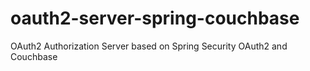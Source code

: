 oauth2-server-spring-couchbase
==============================

OAuth2 Authorization Server based on Spring Security OAuth2 and Couchbase
